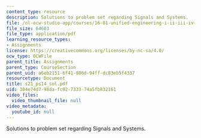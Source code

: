 ```yaml
---
content_type: resource
description: Solutions to problem set regarding Signals and Systems.
file: /ol-ocw-studio-app/courses/16-01-unified-engineering-i-ii-iii-iv-fall-2005-spring-2006/304e74d798dafc92733374a5fb832161_s21_ps14_sol.pdf
file_size: 64603
file_type: application/pdf
learning_resource_types:
- Assignments
license: https://creativecommons.org/licenses/by-nc-sa/4.0/
ocw_type: OCWFile
parent_title: Assignments
parent_type: CourseSection
parent_uid: a6eb2151-6f41-806d-94ff-dc83eb5f4337
resourcetype: Document
title: s21_ps14_sol.pdf
uid: 304e74d7-98da-fc92-7333-74a5fb832161
video_files:
  video_thumbnail_file: null
video_metadata:
  youtube_id: null
---
```

Solutions to problem set regarding Signals and Systems.